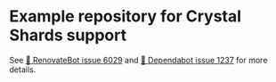 # Example repository for Crystal Shards support

See [:robot: RenovateBot issue 6029](https://github.com/renovatebot/renovate/issues/6029#issue-604881257) and [:robot: Dependabot issue 1237](https://github.com/dependabot/dependabot-core/issues/1237) for more details.
